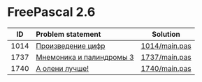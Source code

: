 # FreePascal 2.6

| ID   | Problem statement                                                            | Solution                       |
|:----:|:-----------------------------------------------------------------------------|:------------------------------:|
| 1014 | [Произведение цифр](http://acm.timus.ru/problem.aspx?space=1&num=1014)       | [1014/main.pas](1014/main.pas) |
| 1737 | [Мнемоника и палиндромы 3](http://acm.timus.ru/problem.aspx?space=76&num=6)  | [1737/main.pas](1737/main.pas) |
| 1740 | [А олени лучше!](http://acm.timus.ru/problem.aspx?space=76&num=9)            | [1740/main.pas](1740/main.pas) |
